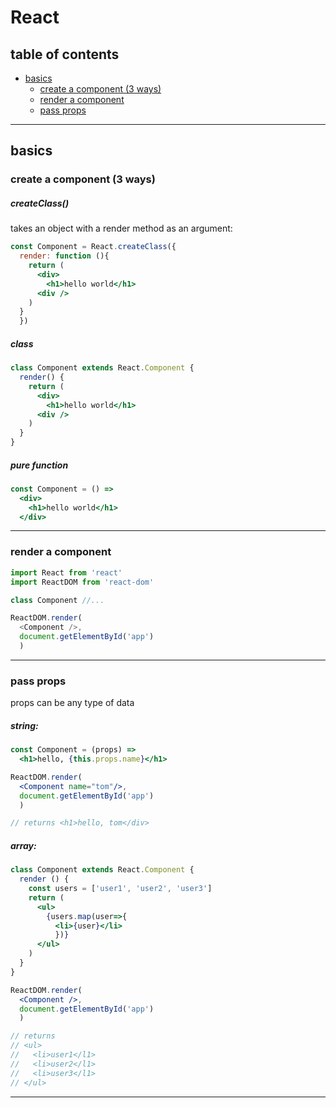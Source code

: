 # React

## table of contents

- [basics]()
  - [create a component (3 ways)]()
  - [render a component]()  
  - [pass props]()

----

## basics

### create a component (3 ways)

##### createClass()

takes an object with a render method as an argument:

```jsx
const Component = React.createClass({
  render: function (){
    return (
      <div>
        <h1>hello world</h1>
      <div />
    )
  }
  })
```

##### class

```jsx
class Component extends React.Component {
  render() {
    return (
      <div>
        <h1>hello world</h1>
      <div />
    )
  }
}
```

##### pure function

```jsx
const Component = () =>
  <div>
    <h1>hello world</h1>
  </div>
```

----

### render a component

```jsx
import React from 'react'
import ReactDOM from 'react-dom'

class Component //...

ReactDOM.render(
  <Component />,
  document.getElementById('app')
  )
```

----

### pass props

props can be any type of data

##### string:
```jsx
const Component = (props) =>
  <h1>hello, {this.props.name}</h1>

ReactDOM.render(
  <Component name="tom"/>,
  document.getElementById('app')
  )

// returns <h1>hello, tom</div>
```

##### array:
```jsx
class Component extends React.Component {
  render () {
    const users = ['user1', 'user2', 'user3']
    return (
      <ul>
        {users.map(user=>{
          <li>{user}</li>
          })}
      </ul>
    )
  }
}

ReactDOM.render(
  <Component />,
  document.getElementById('app')
  )

// returns
// <ul>
//   <li>user1</l1>
//   <li>user2</l1>
//   <li>user3</l1>
// </ul>
```

----
